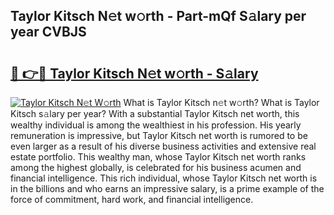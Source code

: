 ## Taylor Kitsch N𝚎t w𝚘rth - Part-mQf S𝚊lary per year CVBJS

# <h2><a href="http://gc574y.nevu.top/?p=Taylor+Kitsch">🔗 👉🔴 Taylor Kitsch N𝚎t w𝚘rth - S𝚊lary</a></h2>

[![Taylor Kitsch N𝚎t W𝚘rth](https://i.imgur.com/Oavwk0R.jpeg)](http://gc574y.nevu.top/?p=Taylor+Kitsch)
What is Taylor Kitsch n𝚎t w𝚘rth? What is Taylor Kitsch s𝚊lary per year?
With a substantial Taylor Kitsch net worth, this wealthy individual is among the wealthiest in his profession. His yearly remuneration is impressive, but Taylor Kitsch net worth is rumored to be even larger as a result of his diverse business activities and extensive real estate portfolio. This wealthy man, whose Taylor Kitsch net worth ranks among the highest globally, is celebrated for his business acumen and financial intelligence. This rich individual, whose Taylor Kitsch net worth is in the billions and who earns an impressive salary, is a prime example of the force of commitment, hard work, and financial intelligence.
